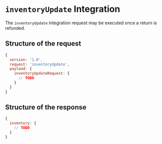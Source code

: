 # `inventoryUpdate` Integration
The `inventoryUpdate` integration request may be executed once a return is refunded.


## Structure of the request
```js
{
  version: '1.0',
  request: 'inventoryUpdate',
  payload: {
    inventoryUpdateRequest: {
      // TODO
    }
  }
}
```

## Structure of the response
```js
{
  inventory: {
    // TODO
  }
}
```